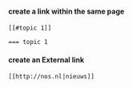 #### create a link within the same page
```
[[#topic 1]]

=== topic 1
```

#### create an External link
```
[[http://nos.nl|nieuws]]
```
